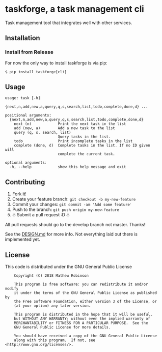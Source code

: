 # taskforge, a task management cli

Task management tool that integrates well with other services.

## Installation

### Install from Release

For now the only way to install taskforge is via pip:

```
$ pip install taskforge[cli]
```

## Usage

```text
usage: task [-h]
            {next,n,add,new,a,query,q,s,search,list,todo,complete,done,d} ...

positional arguments:
  {next,n,add,new,a,query,q,s,search,list,todo,complete,done,d}
    next (n)            Print the next task in the list
    add (new, a)        Add a new task to the list
    query (q, s, search, list)
                        Query tasks in the list.
    todo                Print incomplete tasks in the list
    complete (done, d)  Complete tasks in the list. If no ID given will
                        complete the current task.

optional arguments:
  -h, --help            show this help message and exit
```

## Contributing

1. Fork it!
2. Create your feature branch: `git checkout -b my-new-feature`
3. Commit your changes: `git commit -am 'Add some feature'`
4. Push to the branch: `git push origin my-new-feature`
5. :fire: Submit a pull request :D :fire:

All pull requests should go to the develop branch not master. Thanks!

See the [DESIGN.md](https://github.com/chasinglogic/taskforge/blob/master/DESIGN.md)
for more info. Not everything laid out there is implemented yet.

## License

This code is distributed under the GNU General Public License

```text
    Copyright (C) 2018 Mathew Robinson

    This program is free software: you can redistribute it and/or modify
    it under the terms of the GNU General Public License as published by
    the Free Software Foundation, either version 3 of the License, or
    (at your option) any later version.

    This program is distributed in the hope that it will be useful,
    but WITHOUT ANY WARRANTY; without even the implied warranty of
    MERCHANTABILITY or FITNESS FOR A PARTICULAR PURPOSE.  See the
    GNU General Public License for more details.

    You should have received a copy of the GNU General Public License
    along with this program.  If not, see <http://www.gnu.org/licenses/>.
```
